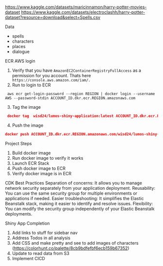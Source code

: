 https://www.kaggle.com/datasets/maricinnamon/harry-potter-movies-dataset
https://www.kaggle.com/datasets/electroclashh/harry-potter-dataset?resource=download&select=Spells.csv

Data
* spells
* characters
* places
* dialogue


ECR AWS login
1. Verify that you have `AmazonEC2ContainerRegistryFullAccess` as a permission for you account. Thats here ` https://console.aws.amazon.com/iam/.`
2. Run to login to ECR
```
 aws ecr get-login-password --region REGION | docker login --username AWS --password-stdin ACCOUNT_ID.dkr.ecr.REGION.amazonaws.com

```
3. Tag the image
```json
 docker tag  wisd24/lumos-shiny-application:latest ACCOUNT_ID.dkr.ecr.REGION.amazonaws.com/wisd24/lumos-shiny-application:latest
```
4. Push the image
```json
docker push ACCOUNT_ID.dkr.ecr.REGION.amazonaws.com/wisd24/lumos-shiny-application:latest
```

Project Steps
1. Build docker image
2. Run docker image to verify it works
3. Launch ECR Stack
4. Push docker image to ECR
5. Verify docker image is in ECR

CDK Best Practices 
Separation of concerns: It allows you to manage network security separately from your application deployment.
Reusability: You can use the same security group for multiple environments or applications if needed.
Easier troubleshooting: It simplifies the Elastic Beanstalk stack, making it easier to identify and resolve issues.
Flexibility: You can modify the security group independently of your Elastic Beanstalk deployments.

Shiny App Completion
1. Add links to stuff for sidebar nav
2. Address Todos in all analysis
3. Add CSS and make pretty and see to add images of characters (https://colorhunt.co/palette/8cb9bdfefbf6ecb159b67352)
4. Update to read data from S3
5. Implement CICD